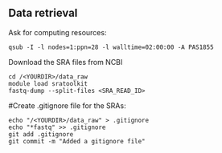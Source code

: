 ## Data retrieval

Ask for computing resources:

```
qsub -I -l nodes=1:ppn=28 -l walltime=02:00:00 -A PAS1855
```
Download the SRA files from NCBI
```
cd /<YOURDIR>/data_raw
module load sratoolkit
fastq-dump --split-files <SRA_READ_ID>
```
#Create .gitignore file for the SRAs:

```
echo "/<YOURDIR>/data_raw" > .gitignore
echo "*fastq" >> .gitignore
git add .gitignore
git commit -m "Added a gitignore file"
```
